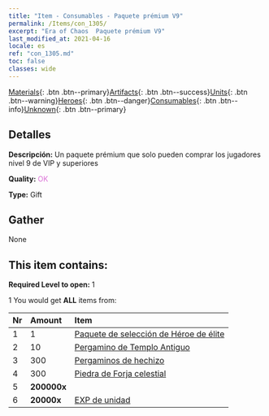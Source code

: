 ```yaml
---
title: "Item - Consumables - Paquete prémium V9"
permalink: /Items/con_1305/
excerpt: "Era of Chaos  Paquete prémium V9"
last_modified_at: 2021-04-16
locale: es
ref: "con_1305.md"
toc: false
classes: wide
---
```

 [Materials](/es/Items/){: .btn .btn--primary}[Artifacts](/es/Items/Artifacts/){: .btn .btn--success}[Units](/es/Items/Units/){: .btn .btn--warning}[Heroes](/es/Items/Heroes/){: .btn .btn--danger}[Consumables](/es/Items/Consumables/){: .btn .btn--info}[Unknown](/es/Items/Unknown/){: .btn .btn--primary}

## Detalles
 **Descripción:** Un paquete prémium que solo pueden comprar los jugadores nivel 9 de VIP y superiores

 **Quality:** <span style="color: #DA70D6">OK</span>

 **Type:** Gift

## Gather

  None

## This item contains:

 **Required Level to open:** 1

 1 You would get **ALL** items  from:

  | Nr | Amount |     Item    |
  |:---|:-------|:------------|
  | 1 | 1 | [Paquete de selección de Héroe de élite](/es/Items/con_1317/) |  | 
  | 2 | 10 | [Pergamino de Templo Antiguo](/es/Items/con_697/) |  | 
  | 3 | 300 | [Pergaminos de hechizo](/es/Items/con_694/) |  | 
  | 4 | 300 | [Piedra de Forja celestial](/es/Items/art_188/) |  | 
  | 5 |  **200000x** | <i class="fas fa-coins"/> |  | 
  | 6 |  **20000x** | [EXP de unidad](/es/Items/con_902/) |  | 
